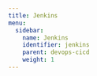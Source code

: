 ```yaml
---
title: Jenkins
menu:
  sidebar:
    name: Jenkins
    identifier: jenkins
    parent: devops-cicd
    weight: 1
---
```

